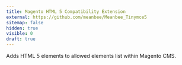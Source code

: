 ```yaml
---
title: Magento HTML 5 Compatibility Extension
external: https://github.com/meanbee/Meanbee_Tinymce5
sitemap: false
hidden: true
visible: 0
draft: true
---
```

Adds HTML 5 elements to allowed elements list within Magento CMS.
